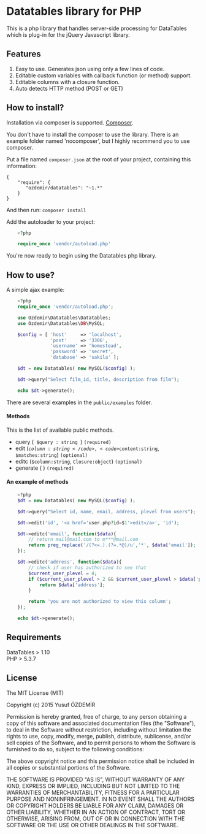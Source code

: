 # Datatables library for PHP

This is a php library that handles server-side processing for DataTables which is plug-in for the jQuery Javascript library.

## Features  
1. Easy to use. Generates json using only a few lines of code.  
2. Editable custom variables with callback function (or method) support.
3. Editable columns with a closure function.
4. Auto detects HTTP method (POST or GET)

## How to install?

Installation via composer is supported.  [Composer](http://https://getcomposer.org/).

You don't have to install the composer to use the library. There is an example folder named 'nocomposer', but I highly recommend you to use composer.

Put a file named `composer.json` at the root of your project, containing this information: 

    {
        "require": {
           "ozdemir/datatables": "~1.*"
        }
    }

And then run: `composer install`

Add the autoloader to your project:

```php
    <?php

    require_once 'vendor/autoload.php'
```

You're now ready to begin using the Datatables php library.


## How to use?

A simple ajax example:

```php
    <?php
    require_once 'vendor/autoload.php';

    use Ozdemir\Datatables\Datatables;
    use Ozdemir\Datatables\DB\MySQL;

    $config = [ 'host'     => 'localhost',
                'post'     => '3306',
                'username' => 'homestead',
                'password' => 'secret',
                'database' => 'sakila' ];

    $dt = new Datatables( new MySQL($config) );

    $dt->query("Select film_id, title, description from film");

    echo $dt->generate();
```


There are several examples in the `public/examples` folder.

#### Methods
This is the list of available public methods.

* query (<code> $query : string </code>) `(required)`
* edit (<code>$column:string</code>, <code>$content:string</code>, <code>$matches:string</code>) `(optional)`
* editc (<code>$column:string</code>, <code>Closure:object</code>) `(optional)`
* generate ( ) `(required)`

#### An example of methods

```php
    <?php
    $dt = new Datatables( new MySQL($config) );

    $dt->query("Select id, name, email, address, plevel from users");

    $dt->edit('id', '<a href='user.php?id=$1'>edit</a>', 'id');

    $dt->editc('email', function($data){
        // return mail@mail.com to m***@mail.com
        return preg_replace('/(?<=.).(?=.*@)/u','*', $data['email']);
    });

    $dt->editc('address', function($data){
        // check if user has authorized to see that
        $current_user_plevel = 4;
        if ($current_user_plevel > 2 && $current_user_plevel > $data['plevel']) {
            return $data['address'];
        }

        return 'you are not authorized to view this column';
    });

    echo $dt->generate();
```

## Requirements

DataTables > 1.10  
PHP > 5.3.7  


## License  

The MIT License (MIT)

Copyright (c) 2015 Yusuf ÖZDEMİR

Permission is hereby granted, free of charge, to any person obtaining a copy
of this software and associated documentation files (the "Software"), to deal
in the Software without restriction, including without limitation the rights
to use, copy, modify, merge, publish, distribute, sublicense, and/or sell
copies of the Software, and to permit persons to whom the Software is
furnished to do so, subject to the following conditions:

The above copyright notice and this permission notice shall be included in all
copies or substantial portions of the Software.

THE SOFTWARE IS PROVIDED "AS IS", WITHOUT WARRANTY OF ANY KIND, EXPRESS OR
IMPLIED, INCLUDING BUT NOT LIMITED TO THE WARRANTIES OF MERCHANTABILITY,
FITNESS FOR A PARTICULAR PURPOSE AND NONINFRINGEMENT. IN NO EVENT SHALL THE
AUTHORS OR COPYRIGHT HOLDERS BE LIABLE FOR ANY CLAIM, DAMAGES OR OTHER
LIABILITY, WHETHER IN AN ACTION OF CONTRACT, TORT OR OTHERWISE, ARISING FROM,
OUT OF OR IN CONNECTION WITH THE SOFTWARE OR THE USE OR OTHER DEALINGS IN THE
SOFTWARE.
